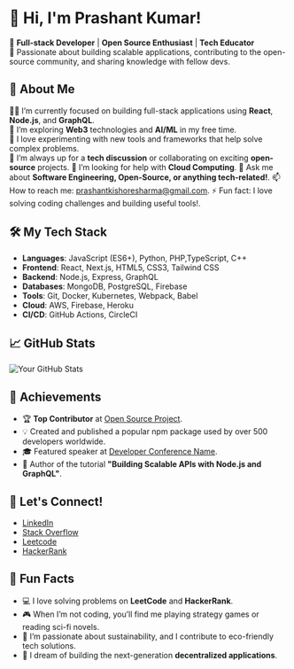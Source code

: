 # 👋 Hi, I'm Prashant Kumar!

🔹 **Full-stack Developer** | **Open Source Enthusiast** | **Tech Educator**  
🔹 Passionate about building scalable applications, contributing to the open-source community, and sharing knowledge with fellow devs.

## 🚀 About Me

👨‍💻 I’m currently focused on building full-stack applications using **React**, **Node.js**, and **GraphQL**.  
🌱 I’m exploring **Web3** technologies and **AI/ML** in my free time.  
🔧 I love experimenting with new tools and frameworks that help solve complex problems.   
👯 I’m always up for a **tech discussion** or collaborating on exciting **open-source** projects.
🤔 I’m looking for help with **Cloud Computing**.
💬 Ask me about **Software Engineering, Open-Source, or anything tech-related!**.
📫 How to reach me: [prashantkishoresharma@gmail.com](mailto:prashantkishoresharma@gmail.com).
⚡ Fun fact: I love solving coding challenges and building useful tools!.

## 🛠️ My Tech Stack

- **Languages**: JavaScript (ES6+), Python, PHP,TypeScript, C++
- **Frontend**: React, Next.js, HTML5, CSS3, Tailwind CSS
- **Backend**: Node.js, Express, GraphQL
- **Databases**: MongoDB, PostgreSQL, Firebase
- **Tools**: Git, Docker, Kubernetes, Webpack, Babel
- **Cloud**: AWS, Firebase, Heroku
- **CI/CD**: GitHub Actions, CircleCI

## 📈 GitHub Stats

![Your GitHub Stats](https://github-readme-stats.vercel.app/api?username=your-username&show_icons=true&count_private=true&hide=prs&theme=blue)

## 🥇 Achievements

- 🏆 **Top Contributor** at [Open Source Project](https://github.com/opensource-project).
- 💡 Created and published a popular npm package used by over 500 developers worldwide.
- 🎓 Featured speaker at [Developer Conference Name](https://www.event.com).
- 📘 Author of the tutorial **"Building Scalable APIs with Node.js and GraphQL"**.

## 💬 Let's Connect!

- [LinkedIn](https://www.linkedin.com/in/ikishoreprashant/)
- [Stack Overflow](https://stackoverflow.com/users/7538552/prahsant-sharma)
- [Leetcode](https://leetcode.com/u/prashantkishoresharma/)
- [HackerRank](https://www.hackerrank.com/profile/prashantkishore2)

## 🏅 Fun Facts

- 💻 I love solving problems on **LeetCode** and **HackerRank**.  
- 🎮 When I’m not coding, you’ll find me playing strategy games or reading sci-fi novels.  
- 🌱 I’m passionate about sustainability, and I contribute to eco-friendly tech solutions.  
- 🚀 I dream of building the next-generation **decentralized applications**.

